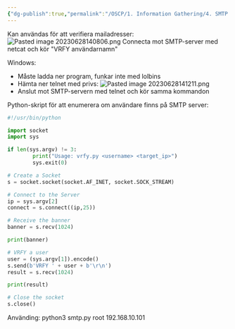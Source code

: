 ```yaml
---
{"dg-publish":true,"permalink":"/OSCP/1. Information Gathering/4. SMTP Enumeration/"}
---
```


Kan användas för att verifiera mailadresser:
![Pasted image 20230628140806.png](/img/user/IMAGES/Pasted%20image%2020230628140806.png)
Connecta mot SMTP-server med netcat och kör "VRFY användarnamn"

Windows:
- Måste ladda ner program, funkar inte med lolbins
- Hämta ner telnet med privs: ![Pasted image 20230628141211.png](/img/user/IMAGES/Pasted%20image%2020230628141211.png)
- Anslut mot SMTP-servern med telnet och kör samma kommandon

Python-skript för att enumerera om användare finns på SMTP server:
```python
#!/usr/bin/python

import socket
import sys

if len(sys.argv) != 3:
        print("Usage: vrfy.py <username> <target_ip>")
        sys.exit(0)

# Create a Socket
s = socket.socket(socket.AF_INET, socket.SOCK_STREAM)

# Connect to the Server
ip = sys.argv[2]
connect = s.connect((ip,25))

# Receive the banner
banner = s.recv(1024)

print(banner)

# VRFY a user
user = (sys.argv[1]).encode()
s.send(b'VRFY ' + user + b'\r\n')
result = s.recv(1024)

print(result)

# Close the socket
s.close()
```
Använding:
	python3 smtp.py root 192.168.10.101

